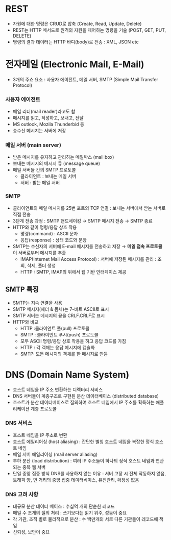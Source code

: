 # REST

- 자원에 대한 명령은 CRUD로 압축 (Create, Read, Update, Delete)
- REST는 HTTP 메서드로 원격의 자원을 제어하는 명령을 기술 (POST, GET, PUT, DELETE)
- 명령의 결과 데이터는 HTTP 바디(body)로 전송 : XML, JSON etc

# 전자메일 (Electronic Mail, E-Mail)

- 3개의 주쇼 요소 : 사용자 에이전트, 메일 서버, SMTP (Simple Mail Transfer Protocol)

### 사용자 에이전트

- 메일 리더(mail reader)라고도 함
- 메시지를 읽고, 작성하고, 보내고, 전달
- MS outlook, Mozila Thunderbid 등
- 송수신 메시지는 서버에 저장

### 메일 서버 (main server)

- 받은 메시지를 유지하고 관리하는 메일박스 (mail box)
- 보내는 메시지의 메시지 큐 (message queue)
- 메일 서버들 간의 SMTP 프로토콜
    - 클라이언트 : 보내는 메일 서버
    - 서버 : 받는 메일 서버

### SMTP

- 클라이언트의 메일 메시지를 25번 포트의 TCP 연결 : 보내는 서버에서 받는 서버로 직접 전송
- 3단계 전송 과정 : SMTP 핸드세이킹 → SMTP 메시지 전송 → SMTP 종료
- HTTP와 같이 명령/응답 상호 작용
    - 명령(command) : ASCII 문자
    - 응답(response) : 상태 코드와 문장
- SMTP는 수신자의 서버에 E-mail 메시지를 전송하고 저장 → **메일 접속 프로토콜**이 서버로부터 메시지를 추출
    - IMAP(Internet Mail Access Protocol) : 서버에 저장된 메시지를 관리 : 조회, 삭제, 폴더 생성
    - HTTP : SMTP, IMAP의 위에서 웹 기반 인터페이스 제공

## SMTP 특징

- SMTP는 지속 연결을 사용
- SMTP 메시지(헤더 & 몸체)는 7-비트 ASCII로 표시
- SMTP 서버는 메시지의 끝을 CRLF.CRLF로 표시
- HTTP와 비교
    - HTTP :클라이언트 풀(pull) 프로토콜
    - SMTP : 클라이언트 푸시(push) 프로토콜
    - 모두 ASCII 명령/응답 상호 작용을 하고 응답 코드를 가짐
    - HTTP : 각 객체는 응답 메시지에 캡슐화
    - SMTP: 모든 메시지의 객체를 한 메시지로 만듬

# DNS (Domain Name System)

- 호스트 네임을 IP 주소 변환하는 디렉터리 서비스
- DNS 서버들이 계층구조로 구현된 분산 데이터베이스 (distributed database)
- 호스트가 분산 데이터베이스로 질의하여 호스트 네임에서 IP 주소를 획득하는 애플리케이션 계층 프로토콜

### DNS 서비스

- 호스트 네임을 IP 주소로 변환
- 호스트 에일리어싱 (host aliasing) : 간단한 별칭 호스트 네임을 복잡한 정식 호스트 네임
- 메일 서버 에일리어싱 (mail server aliasing)
- 부하 분산 (load distribution) : 여러 IP 주소들이 하나의 정식 호스트 네임과 연관되는 중복 웹 서버
- 단일 중앙 집중 방식 DNS를 사용하지 않는 이유 : 서버 고장 시 전체 작동하지 않음, 트래픽 양, 먼 거리의 중앙 집중 데이터베이스, 유진관리, 확장성 없음

### DNS 고려 사항

- 대규모 분산 데이터 베이스 : 수십억 개의 단순한 레코드
- 매일 수 조개의 질의 처리 : 쓰기보다는 읽기 위주, 성능이 중요
- 각 기관, 조직 별로 물리적으로 분산 : 수 백만개의 서로 다른 기관들이 레코드에 책임
- 신뢰성, 보안이 중요
